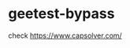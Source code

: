 # geetest-bypass
check https://www.capsolver.com/ 





















                                                             